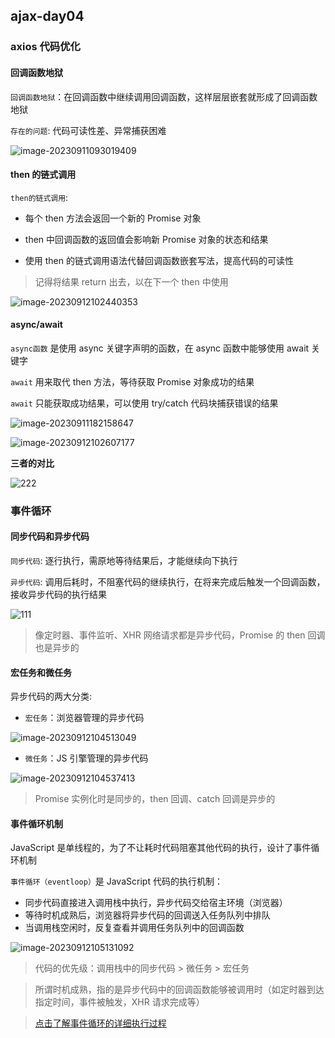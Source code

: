 ## ajax-day04

### axios 代码优化

#### 回调函数地狱

`回调函数地狱`：在回调函数中继续调用回调函数，这样层层嵌套就形成了回调函数地狱

`存在的问题`: 代码可读性差、异常捕获困难

![image-20230911093019409](https://post-src.wyun521.top/images/image-20230911093019409.png)

#### then 的链式调用

`then的链式调用`:

- 每个 then 方法会返回一个新的 Promise 对象

- then 中回调函数的返回值会影响新 Promise 对象的状态和结果
- 使用 then 的链式调用语法代替回调函数嵌套写法，提高代码的可读性

> 记得将结果 return 出去，以在下一个 then 中使用

![image-20230912102440353](https://post-src.wyun521.top/images/image-20230912102440353.png)

#### async/await

`async函数` 是使用 async 关键字声明的函数，在 async 函数中能够使用 await 关键字

`await` 用来取代 then 方法，等待获取 Promise 对象成功的结果

`await` 只能获取成功结果，可以使用 try/catch 代码块捕获错误的结果

![image-20230911182158647](https://post-src.wyun521.top/images/image-20230911182158647.png)

![image-20230912102607177](https://post-src.wyun521.top/images/image-20230912102607177.png)

**三者的对比**

![222](https://post-src.wyun521.top/images/222.png)

### 事件循环

#### 同步代码和异步代码

`同步代码`: 逐行执行，需原地等待结果后，才能继续向下执行

`异步代码`: 调用后耗时，不阻塞代码的继续执行，在将来完成后触发一个回调函数，接收异步代码的执行结果

![111](https://post-src.wyun521.top/images/111.png)

> 像定时器、事件监听、XHR 网络请求都是异步代码，Promise 的 then 回调也是异步的

#### 宏任务和微任务

异步代码的两大分类:

- `宏任务`：浏览器管理的异步代码

![image-20230912104513049](https://post-src.wyun521.top/images/image-20230912104513049.png)

- `微任务`：JS 引擎管理的异步代码

![image-20230912104537413](https://post-src.wyun521.top/images/image-20230912104537413.png)

> Promise 实例化时是同步的，then 回调、catch 回调是异步的

#### 事件循环机制

JavaScript 是单线程的，为了不让耗时代码阻塞其他代码的执行，设计了事件循环机制

`事件循环（eventloop）`是 JavaScript 代码的执行机制：

- 同步代码直接进入调用栈中执行，异步代码交给宿主环境（浏览器）
- 等待时机成熟后，浏览器将异步代码的回调送入任务队列中排队
- 当调用栈空闲时，反复查看并调用任务队列中的回调函数

![image-20230912105131092](https://post-src.wyun521.top/images/image-20230912105131092.png)

> 代码的优先级：调用栈中的同步代码 > 微任务 > 宏任务

> 所谓时机成熟，指的是异步代码中的回调函数能够被调用时（如定时器到达指定时间，事件被触发，XHR 请求完成等）

> [点击了解事件循环的详细执行过程](https://lamphc.github.io/fe-up/#/JavaScript/event_loop)
